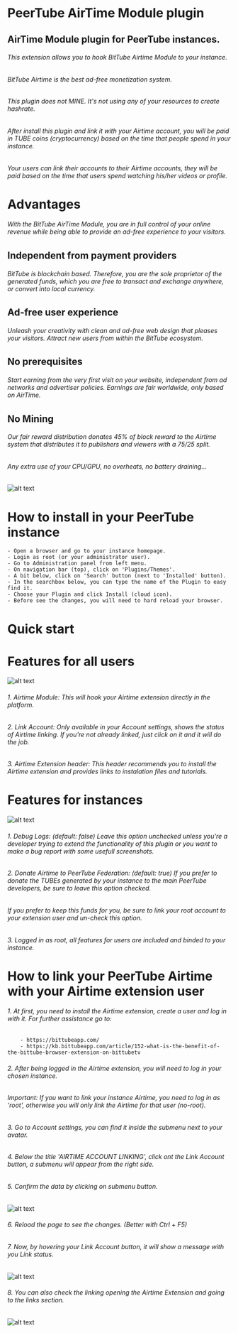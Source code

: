 # PeerTube AirTime Module plugin

## AirTime Module plugin for PeerTube instances.

######    This extension allows you to hook BitTube Airtime Module to your instance.
######    BitTube Airtime is the best ad-free monetization system.
######    This plugin does not MINE. It's not using any of your resources to create hashrate.
######    After install this plugin and link it with your Airtime account, you will be paid in TUBE coins (cryptocurrency) based on the time that people spend in your instance. 
######    Your users can link their accounts to their Airtime accounts, they will be paid based on the time that users spend watching his/her videos or profile.

# Advantages
######    With the BitTube AirTime Module, you are in full control of your online revenue while being able to provide an ad-free experience to your visitors.

##   Independent from payment providers
######    BitTube is blockchain based. Therefore, you are the sole proprietor of the generated funds, which you are free to transact and exchange anywhere, or convert into local currency. 

##   Ad-free user experience
######    Unleash your creativity with clean and ad-free web design that pleases your visitors. Attract new users from within the BitTube ecosystem.

##   No prerequisites
######    Start earning from the very first visit on your website, independent from ad networks and advertiser policies. Earnings are fair worldwide, only based on AirTime.

##   No Mining
######    Our fair reward distribution donates 45% of block reward to the Airtime system that distributes it to publishers and viewers with a 75/25 split.
 ######   Any extra use of your CPU/GPU, no overheats, no battery draining...
![alt text](https://bittube.app/assets/images/block-reward-distribution.png)


# How to install in your PeerTube instance

    - Open a browser and go to your instance homepage. 
    - Login as root (or your administrator user).
    - Go to Administration panel from left menu.
    - On navigation bar (top), click on 'Plugins/Themes'.
    - A bit below, click on 'Search' button (next to 'Installed' button).
    - In the searchbox below, you can type the name of the Plugin to easy find it.
    - Choose your Plugin and click Install (cloud icon).
    - Before see the changes, you will need to hard reload your browser.

# Quick start



# Features for all users
![alt text](https://raw.githubusercontent.com/ipbc-dev/peertube-plugin-airtime-module/master/public/images/screenshot1.jpg)

######    1. Airtime Module: This will hook your Airtime extension directly in the platform.
######    2. Link Account: Only available in your Account settings, shows the status of Airtime linking. If you're not already linked, just click on it and it will do the job.
######    3. Airtime Extension header: This header recommends you to install the Airtime extension and provides links to instalation files and tutorials.

# Features for instances
![alt text](https://raw.githubusercontent.com/ipbc-dev/peertube-plugin-airtime-module/master/public/images/screenshot2.jpg)

######    1. Debug Logs: (default: false) Leave this option unchecked unless you're a developer trying to extend the functionality of this plugin or you want to make a bug report with some usefull screenshots.
######    2. Donate Airtime to PeerTube Federation: (default: true) If you prefer to donate the TUBEs generated by your instance to the main PeerTube developers, be sure to leave this option checked.
######        If you prefer to keep this funds for you, be sure to link your root account to your extension user and un-check this option.
######    3. Logged in as root, all features for users are included and binded to your instance.

# How to link your PeerTube Airtime with your Airtime extension user
######    1. At first, you need to install the Airtime extension, create a user and log in with it. For further assistance go to: 
        - https://bittubeapp.com/
        - https://kb.bittubeapp.com/article/152-what-is-the-benefit-of-the-bittube-browser-extension-on-bittubetv
    
######    2. After being logged in the Airtime extension, you will need to log in your chosen instance. 
######        Important: If you want to link your instance Airtime, you need to log in as 'root', otherwise you will only link the Airtime for that user (no-root).

######    3. Go to Account settings, you can find it inside the submenu next to your avatar.

######    4. Below the title 'AIRTIME ACCOUNT LINKING', click ont the Link Account button, a submenu will appear from the right side.

######    5. Confirm the data by clicking on submenu button.

![alt text](https://raw.githubusercontent.com/ipbc-dev/peertube-plugin-airtime-module/master/public/images/screenshot5.jpg)

######    6. Reload the page to see the changes. (Better with Ctrl + F5)

######    7. Now, by hovering your Link Account button, it will show a message with you Link status.
![alt text](https://raw.githubusercontent.com/ipbc-dev/peertube-plugin-airtime-module/master/public/images/screenshot3.jpg)

######    8. You can also check the linking opening the Airtime Extension and going to the links section.
![alt text](https://raw.githubusercontent.com/ipbc-dev/peertube-plugin-airtime-module/master/public/images/screenshot4.jpg)



